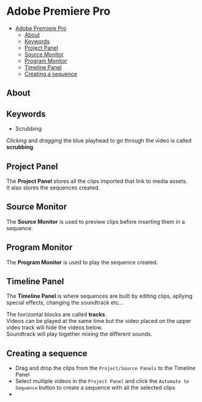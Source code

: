 # Adobe Premiere Pro

- [Adobe Premiere Pro](#adobe-premiere-pro)
  - [About](#about)
  - [Keywords](#keywords)
  - [Project Panel](#project-panel)
  - [Source Monitor](#source-monitor)
  - [Program Monitor](#program-monitor)
  - [Timeline Panel](#timeline-panel)
  - [Creating a sequence](#creating-a-sequence)

## About

## Keywords

- Scrubbing

_Clicking_ and _dragging_ the blue playhead to go through the video is called **scrubbing**.

## Project Panel

The **Project Panel** stores all the clips imported that link to media assets.  
It also stores the sequences created.

## Source Monitor

The **Source Monitor** is used to preview clips before inserting them in a sequence.

## Program Monitor

The **Program Monitor** is used to play the sequence created.

## Timeline Panel

The **Timeline Panel** is where sequences are built by editing clips, apllying special effects, changing the soundtrack etc...

The horizontal blocks are called **tracks**.  
Videos can be played at the same time but the video placed on the upper video track will hide the videos below.  
Soundtrack will play together mixing the different sounds.

## Creating a sequence

- Drag and drop the clips from the `Project/Source Panels` to the Timeline Panel
- Select multiple videos in the `Project Panel` and click the `Automate to Sequence` button to create a sequence with all the selected clips
- 